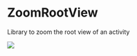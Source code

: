# ZoomRootView
Library to zoom the root view of an activity

![](https://github.com/velancio/ZoomRootView/blob/master/art/demo_zoom_device.gif)